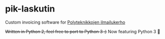 # pik-laskutin
Custom invoicing software for [Polyteknikkojen ilmailukerho](https://www.pik.fi)

~~Written in Python 2, feel free to port to Python 3 :)~~ Now featuring Python 3 🥳

